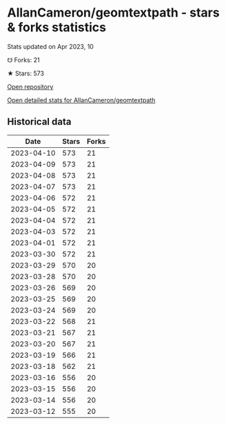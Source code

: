 # AllanCameron/geomtextpath - stars & forks statistics

Stats updated on Apr 2023, 10

☋ Forks: 21

★ Stars: 573

[Open repository](https://github.com/AllanCameron/geomtextpath)

[Open detailed stats for AllanCameron/geomtextpath](https://reviewgithub.com/rep/AllanCameron/geomtextpath)

## Historical data
| Date | Stars | Forks |
|------|-------|-------|
| 2023-04-10 | 573 | 21 | 
| 2023-04-09 | 573 | 21 | 
| 2023-04-08 | 573 | 21 | 
| 2023-04-07 | 573 | 21 | 
| 2023-04-06 | 572 | 21 | 
| 2023-04-05 | 572 | 21 | 
| 2023-04-04 | 572 | 21 | 
| 2023-04-03 | 572 | 21 | 
| 2023-04-01 | 572 | 21 | 
| 2023-03-30 | 572 | 21 | 
| 2023-03-29 | 570 | 20 | 
| 2023-03-28 | 570 | 20 | 
| 2023-03-26 | 569 | 20 | 
| 2023-03-25 | 569 | 20 | 
| 2023-03-24 | 569 | 20 | 
| 2023-03-22 | 568 | 21 | 
| 2023-03-21 | 567 | 21 | 
| 2023-03-20 | 567 | 21 | 
| 2023-03-19 | 566 | 21 | 
| 2023-03-18 | 562 | 21 | 
| 2023-03-16 | 556 | 20 | 
| 2023-03-15 | 556 | 20 | 
| 2023-03-14 | 556 | 20 | 
| 2023-03-12 | 555 | 20 | 

